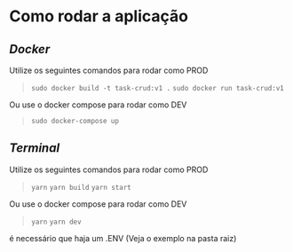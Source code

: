 # Como rodar a aplicação

## _Docker_

Utilize os seguintes comandos para rodar como PROD

> `sudo docker build -t task-crud:v1 .`
> `sudo docker run task-crud:v1`

Ou use o docker compose para rodar como DEV

> `sudo docker-compose up`

## _Terminal_

Utilize os seguintes comandos para rodar como PROD

> `yarn`
> `yarn build`
> `yarn start`

Ou use o docker compose para rodar como DEV

> `yarn`
> `yarn dev`

é necessário que haja um .ENV (Veja o exemplo na pasta raiz)
